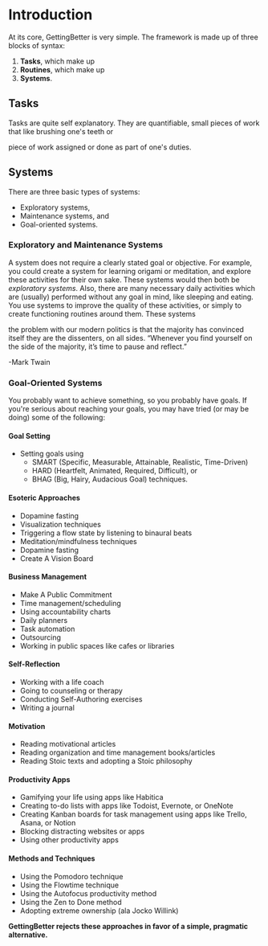 # Introduction

At its core, GettingBetter is very simple. The framework is made up of three blocks of syntax:

1. **Tasks**, which make up
2. **Routines**, which make up
3. **Systems**.

## Tasks

Tasks are quite self explanatory. They are quantifiable, small pieces of work that like brushing one's teeth or

piece of work assigned or done as part of one's duties.

## Systems

There are three basic types of systems:

- Exploratory systems,
- Maintenance systems, and
- Goal-oriented systems.

### Exploratory and Maintenance Systems

A system does not require a clearly stated goal or objective. For example, you could create a system for learning origami or meditation, and explore these activities for their own sake. These systems would then both be _exploratory systems_. Also, there are many necessary daily activities which are (usually) performed without any goal in mind, like sleeping and eating. You use systems to improve the quality of these activities, or simply to create functioning routines around them. These systems

the problem with our modern politics is that the majority has convinced itself they are the dissenters, on all sides.
“Whenever you find yourself on the side of the majority, it’s time to pause and reflect.”

-Mark Twain

### Goal-Oriented Systems

You probably want to achieve something, so you probably have goals. If you're serious about reaching your goals, you may have tried (or may be doing) some of the following:

#### Goal Setting

- Setting goals using
  - SMART (Specific, Measurable, Attainable, Realistic, Time-Driven)
  - HARD (Heartfelt, Animated, Required, Difficult), or
  - BHAG (Big, Hairy, Audacious Goal) techniques.

#### Esoteric Approaches

- Dopamine fasting
- Visualization techniques
- Triggering a flow state by listening to binaural beats
- Meditation/mindfulness techniques
- Dopamine fasting
- Create A Vision Board

#### Business Management

- Make A Public Commitment
- Time management/scheduling
- Using accountability charts
- Daily planners
- Task automation
- Outsourcing
- Working in public spaces like cafes or libraries

#### Self-Reflection

- Working with a life coach
- Going to counseling or therapy
- Conducting Self-Authoring exercises
- Writing a journal

#### Motivation

- Reading motivational articles
- Reading organization and time management books/articles
- Reading Stoic texts and adopting a Stoic philosophy

#### Productivity Apps

- Gamifying your life using apps like Habitica
- Creating to-do lists with apps like Todoist, Evernote, or OneNote
- Creating Kanban boards for task management using apps like Trello, Asana, or Notion
- Blocking distracting websites or apps
- Using other productivity apps

#### Methods and Techniques

- Using the Pomodoro technique
- Using the Flowtime technique
- Using the Autofocus productivity method
- Using the Zen to Done method
- Adopting extreme ownership (ala Jocko Willink)

**GettingBetter rejects these approaches in favor of a simple, pragmatic alternative.**

